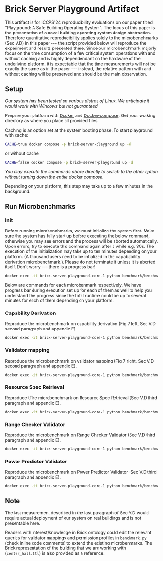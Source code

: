 # Brick Server Playground Artifact

This artifact is for ICCPS'24 reproducibility evaluations on our paper titled "Playground: A Safe Building Operating System". The focus of this paper is the presentation of a novel building operating system design abstraction. Therefore quantitative reproducibility applies solely to the microbenchmarks (Sec V.D) in this paper --- the script provided below will reproduce the experiment and results presented there. Since our microbenchmark majorly focus on the time consumption of a few critical system operations with and without caching and is highly dependendant on the hardware of the underlying platform, it is expectable that the time measurements will not be exactly the same as in the paper --- instead, the relative pattern with and without caching will be preserved and should be the main observation.

## Setup

*Our system has been tested on various distros of Linux. We anticipate it would work with Windows but not guaranteed.*

Prepare your platform with [Docker](https://docs.docker.com/engine/install/) and [Docker-compose](https://docs.docker.com/compose/install/). Get your working directory as where you place all provided files.

Caching is an option set at the system booting phase. To start playground with cache:

```bash
CACHE=true docker compose -p brick-server-playground up -d
```

or without cache

```bash
CACHE=false docker compose -p brick-server-playground up -d
```

*You may execute the commands above directly to switch to the other option without turning down the entire docker compose.*

Depending on your platform, this step may take up to a few minutes in the background.

## Run Microbenchmarks

### Init

Before running microbenchmarks, we must initialize the system first. Make sure the system has fully start up before executing the below command, otherwise you may see errors and the process will be aborted automatically. Upon errors, try to execute this command again after a while e.g. 30s. The execution of the initialization may take up to ten minutes depending on your platform. (A thousand users need to be intialized in the capabability derivation microbenchmark.). Please do not terminate it unless it is aborted itself. Don't worry --- there is a progress bar!

```bash
docker exec -it brick-server-playground-core-1 python benchmark/benchmark.py init
```

Below are commands for each microbenmark respectively. We have progress bar during execution set up for each of them as well to help you understand the progress since the total runtime could be up to several minutes for each of them depending on your platform.

### Capability Derivation

Reproduce the microbenchmark on capability derivation (Fig 7 left, Sec V.D second paragraph and appendix E).

```bash
docker exec -it brick-server-playground-core-1 python benchmark/benchmark.py test capability
```

### Validator mapping
Reproduce the microbenchmark on validator mapping (Fig 7 right, Sec V.D second paragraph and appendix E).

```bash
docker exec -it brick-server-playground-core-1 python benchmark/benchmark.py test validator
```

### Resource Spec Retrieval
Reproduce tThe microbenchmark on Resource Spec Retrieval (Sec V.D third paragraph and appendix E).

```bash
docker exec -it brick-server-playground-core-1 python benchmark/benchmark.py test resource
```

### Range Checker Validator
Reproduce the microbenchmark on Range Checker Validator (Sec V.D third paragraph and appendix E).

```bash
docker exec -it brick-server-playground-core-1 python benchmark/benchmark.py test range
```

### Power Predictor Validator
Reproduce the microbenchmark on Power Predictor Validator (Sec V.D third paragraph and appendix E).

```bash
docker exec -it brick-server-playground-core-1 python benchmark/benchmark.py test predictor
```

## Note

The last measurement described in the last paragraph of Sec V.D would require actual deployment of our system on real buildings and is not presentable here. 

Readers with interest/knowledge in Brick ontology could edit the relevant queries for validator mappings and permission profiles in `benchmark.py` (check inline code comments) to extend the existing microbenmarks. The Brick representation of the building that we are working with (`center_hall.ttl`) is also provided as a reference.
